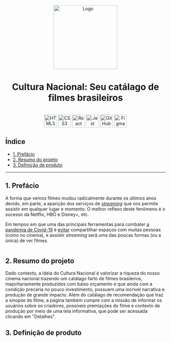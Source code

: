 <div align="center">
<img alt="Logo" src="" style="height: 200px;">

# Cultura Nacional: Seu catálago de filmes brasileiros

<br>

  <img src="https://cdn.jsdelivr.net/gh/devicons/devicon/icons/html5/html5-original.svg" alt="HTML5" style="height: 40px;"/>
  <img src="https://cdn.jsdelivr.net/gh/devicons/devicon/icons/css3/css3-original.svg" alt="CSS3" style="height: 40px;"/>
  <img src="https://cdn.jsdelivr.net/npm/devicons@1.8.0/!SVG/react.svg" alt="React" style="height: 40px;"/>
  <img src="https://cdn.jsdelivr.net/gh/devicons/devicon/icons/jest/jest-plain.svg" alt="Jest" style="height: 40px;"/> 
  <img src="https://cdn.jsdelivr.net/gh/devicons/devicon/icons/github/github-original.svg" alt="GitHub" style="height: 40px;"/> 
  <img src="https://cdn.jsdelivr.net/gh/devicons/devicon/icons/figma/figma-original.svg" alt="Figma" style="height: 40px;"/>

  <br>
 </div>

## Índice

- [1. Prefácio](#1-prefácio)
- [2. Resumo do projeto](#2-resumo-do-projeto)
- [3. Definição de produto](#3-definição-de-produto)

---

## 1. Prefácio

A forma que vemos filmes mudou radicalmente durante os últimos anos
devido, em parte, a aparição dos serviços de  [_streaming_](https://pt.wikipedia.org/wiki/Streaming)
que nos permite assistir em qualquer lugar e momento. O melhor reflexo
deste fenômeno é o sucesso da Netflix, HBO e Disney+, etc.

Em tempos em que uma das principais ferramentas para combater [a pandemia
de Covid-19](https://pt.wikipedia.org/wiki/COVID-19) é [evitar](https://pt.wikipedia.org/wiki/Distanciamento_social)
compartilhar espaços com muitas pessoas (como no cinema), e assistir _streaming_
será uma das poucas formas (ou a única) de ver filmes.

![]()

## 2. Resumo do projeto

Dado contexto, a ideia do Cultura Nacional é valorizar a riqueza do nosso cinema nacional trazendo um catálago farto de filmes brasileiros, majoritariamente produzidos com baixo orçamento e que ainda com a condição precária no pouco investimento, possuem uma incrível narrativa e produção de grande impacto. Além do catálago de recomendação que traz a sinopse do filme, a página também cumpre com a missão de informar os usuários sobre os criadores, possíveis premiações do filme e contexto de produção por meio de uma tela informativa, que pode ser acessada clicando em "Detalhes".

## 3. Definição de produto


  
